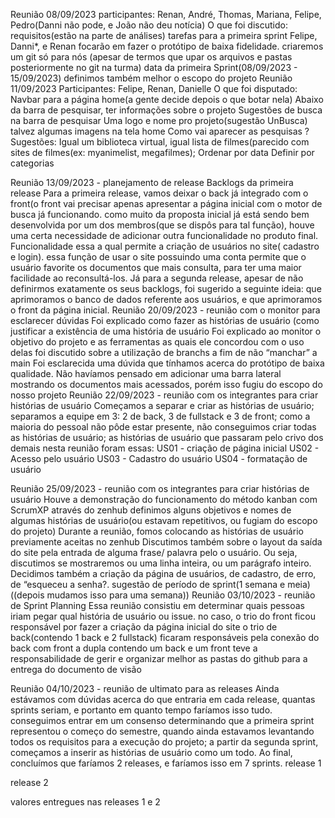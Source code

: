 Reunião 08/09/2023
participantes: Renan, André, Thomas, Mariana, Felipe, Pedro(Danni não pode, e João não deu notícia)
O que foi discutido: 
requisitos(estão na parte de análises)
tarefas para a primeira sprint
Felipe, Danni*, e Renan focarão em fazer o protótipo de baixa fidelidade.
criaremos um git só para nós (apesar de termos que upar os arquivos e pastas posteriormente no git na turma)
data da primeira Sprint(08/09/2023 - 15/09/2023)
definimos também melhor o escopo do projeto
Reunião 11/09/2023
Participantes: Felipe, Renan, Danielle
O que foi disputado:
Navbar para a página home(a gente decide depois o que botar nela)
Abaixo da barra de pesquisar, ter informações sobre o projeto
Sugestões de busca na barra de pesquisar
Uma logo e nome pro projeto(sugestão UnBusca)
talvez algumas imagens na tela home
Como vai aparecer as pesquisas ? 
Sugestões: Igual um biblioteca virtual, igual lista de filmes(parecido com sites de filmes(ex: myanimelist, megafilmes);
Ordenar por data 
Definir por categorias




Reunião 13/09/2023 - planejamento de release
Backlogs da primeira release
Para a primeira release, vamos deixar o back já integrado com o front(o front vai precisar apenas apresentar a página inicial com o motor de busca já funcionando.
como muito da proposta inicial já está sendo bem desenvolvida por um dos membros(que se dispôs para tal função), houve uma certa necessidade de adicionar outra funcionalidade no produto final. Funcionalidade essa a qual permite a criação de usuários no site( cadastro e login). essa função de usar o site possuindo uma conta permite que o usuário favorite os documentos que mais consulta, para ter uma maior facilidade ao reconsultá-los.
Já para a segunda release, apesar de não definirmos exatamente os seus backlogs, foi sugerido a seguinte ideia: 
que aprimoramos o banco de dados referente aos usuários, e que aprimoramos o front da página inicial.
Reunião 20/09/2023 - reunião com o monitor para esclarecer dúvidas
Foi explicado como fazer as histórias de usuário (como justificar a existência de uma história de usuário
Foi explicado ao monitor o objetivo do projeto e as ferramentas as quais ele concordou com o uso delas
foi discutido sobre a utilização de branchs a fim de não “manchar” a main
Foi esclarecida uma dúvida que tínhamos acerca do protótipo de baixa qualidade. Não havíamos pensado em adicionar uma barra lateral mostrando os documentos mais acessados, porém isso fugiu do escopo do nosso projeto
Reunião 22/09/2023 - reunião com os integrantes para criar histórias de usuário
Começamos a separar e criar as histórias de usuário;
separamos a equipe em 3: 2 de back, 3 de fullstack e 3 de front;
como a maioria do pessoal não pôde estar presente, não conseguimos criar todas as histórias de usuário;
as histórias de usuário que passaram pelo crivo dos demais nesta reunião foram essas:
US01 - criação de página inicial
US02 - Acesso pelo usuário
US03 - Cadastro do usuário
US04 - formatação de usuário

Reunião 25/09/2023 - reunião com os integrantes para criar histórias de usuário
Houve a demonstração do funcionamento do método kanban com ScrumXP através do zenhub
definimos alguns objetivos e nomes de algumas histórias de usuário(ou estavam repetitivos, ou fugiam do escopo do projeto)
Durante a reunião, fomos colocando as histórias de usuário previamente aceitas no zenhub
Discutimos também sobre o layout da saída do site pela entrada de alguma frase/ palavra pelo o usuário. Ou seja, discutimos se mostraremos ou uma linha inteira, ou um parágrafo inteiro.
Decidimos também a criação da página de usuários, de cadastro, de erro, de “esqueceu a senha?.
sugestão de período de sprint(1 semana e meia) ((depois mudamos isso para uma semana))
Reunião 03/10/2023 - reunião de Sprint Planning
Essa reunião consistiu em determinar quais pessoas iriam pegar qual história de usuário ou issue.
no caso, o trio do front ficou responsável por fazer a criação da página inicial do site
o trio de back(contendo 1 back e 2 fullstack) ficaram responsáveis pela conexão do back com front
a dupla contendo um back e um front teve a responsabilidade de gerir e organizar melhor as pastas do github para a entrega do documento de visão

Reunião 04/10/2023 - reunião de ultimato para as releases
Ainda estávamos com dúvidas acerca do que entraria em cada release, quantas sprints seriam, e portanto em quanto tempo faríamos isso tudo.
conseguimos entrar em um consenso determinando que a primeira sprint representou o começo do semestre, quando ainda estavamos levantando todos os requisitos para a execução do projeto; a partir da segunda sprint, começamos a inserir as histórias de usuário como um todo. Ao final, concluímos que faríamos 2 releases, e faríamos isso em 7 sprints.
release 1

release 2




valores entregues nas releases 1 e 2

